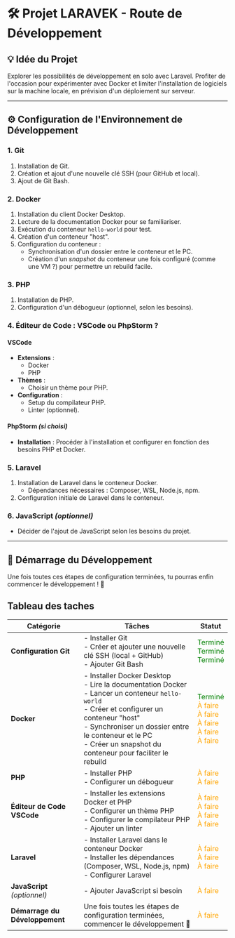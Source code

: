 # 🛠️ Projet LARAVEK - Route de Développement

## 💡 Idée du Projet

Explorer les possibilités de développement en solo avec Laravel. Profiter de l'occasion pour expérimenter avec Docker et limiter l'installation de logiciels sur la machine locale, en prévision d'un déploiement sur serveur.

---

## ⚙️ Configuration de l'Environnement de Développement

### 1. Git
1. Installation de Git.
2. Création et ajout d'une nouvelle clé SSH (pour GitHub et local).
3. Ajout de Git Bash.

### 2. Docker
1. Installation du client Docker Desktop.
2. Lecture de la documentation Docker pour se familiariser.
3. Exécution du conteneur `hello-world` pour test.
4. Création d'un conteneur "host".
5. Configuration du conteneur :
   - Synchronisation d'un dossier entre le conteneur et le PC.
   - Création d'un *snapshot* du conteneur une fois configuré (comme une VM ?) pour permettre un rebuild facile.

### 3. PHP
1. Installation de PHP.
2. Configuration d'un débogueur (optionnel, selon les besoins).

### 4. Éditeur de Code : VSCode ou PhpStorm ?
   #### VSCode
   - **Extensions** :
     - Docker
     - PHP
   - **Thèmes** :
     - Choisir un thème pour PHP.
   - **Configuration** :
     - Setup du compilateur PHP.
     - Linter (optionnel).

   #### PhpStorm *(si choisi)*
   - **Installation** : Procéder à l'installation et configurer en fonction des besoins PHP et Docker.

### 5. Laravel
1. Installation de Laravel dans le conteneur Docker.
   - Dépendances nécessaires : Composer, WSL, Node.js, npm.
2. Configuration initiale de Laravel dans le conteneur.

### 6. JavaScript *(optionnel)*
   - Décider de l'ajout de JavaScript selon les besoins du projet.

---

## 🚀 Démarrage du Développement

Une fois toutes ces étapes de configuration terminées, tu pourras enfin commencer le développement ! 🎉

## Tableau des taches

| **Catégorie**               | **Tâches**                                                                                                                                                       | **Statut**                                                                                                                                                                  |
|-----------------------------|------------------------------------------------------------------------------------------------------------------------------------------------------------------|-----------------------------------------------------------------------------------------------------------------------------------------------------------------------------|
| **Configuration Git**       | - Installer Git<br> - Créer et ajouter une nouvelle clé SSH (local + GitHub)<br> - Ajouter Git Bash                                                             | <span style="color:green">Terminé</span><br> <span style="color:green">Terminé</span><br> <span style="color:green">Terminé</span>                                         |
| **Docker**                  | - Installer Docker Desktop<br> - Lire la documentation Docker<br> - Lancer un conteneur `hello-world`<br> - Créer et configurer un conteneur "host"<br> - Synchroniser un dossier entre le conteneur et le PC<br> - Créer un snapshot du conteneur pour faciliter le rebuild  | <span style="color:green">Terminé</span><br> <span style="color:orange">À faire</span><br> <span style="color:orange">À faire</span><br> <span style="color:orange">À faire</span><br> <span style="color:orange">À faire</span><br> <span style="color:orange">À faire</span> |
| **PHP**                     | - Installer PHP<br> - Configurer un débogueur                                                                                                                    | <span style="color:orange">À faire</span><br> <span style="color:orange">À faire</span>                                                                                     |
| **Éditeur de Code VSCode**  | - Installer les extensions Docker et PHP<br> - Configurer un thème PHP<br> - Configurer le compilateur PHP<br> - Ajouter un linter                               | <span style="color:orange">À faire</span><br> <span style="color:orange">À faire</span><br> <span style="color:orange">À faire</span><br> <span style="color:orange">À faire</span> |
| **Laravel**                 | - Installer Laravel dans le conteneur Docker<br> - Installer les dépendances (Composer, WSL, Node.js, npm)<br> - Configurer Laravel                             | <span style="color:orange">À faire</span><br> <span style="color:orange">À faire</span><br> <span style="color:orange">À faire</span>                                        |
| **JavaScript** *(optionnel)*| - Ajouter JavaScript si besoin                                                                                                                                   | <span style="color:orange">À faire</span>                                                                                                                                    |
| **Démarrage du Développement** | Une fois toutes les étapes de configuration terminées, commencer le développement 🚀                                                                        | <span style="color:orange">À faire</span>                                                                                                                                    |

<!--
À faire : <span style="color:orange">À faire</span>
En cours : <span style="color:blue">En cours</span>
Terminé : <span style="color:green">Terminé</span>
-->
